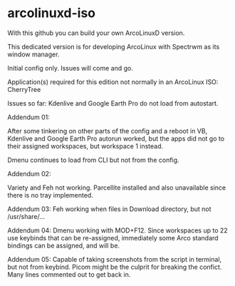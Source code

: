 # arcolinuxd-iso

With this github you can build your own ArcoLinuxD version.

This dedicated version is for developing ArcoLinux with Spectrwm as its window manager.

Initial config only. Issues will come and go.

Application(s) required for this edition not normally in an ArcoLinux ISO: CherryTree

Issues so far: Kdenlive and Google Earth Pro do not load from autostart.

Addendum 01:

After some tinkering on other parts of the config and a reboot in VB, Kdenlive and Google Earth Pro autorun worked, but the apps did not go to their assigned workspaces, but workspace 1 instead.

Dmenu continues to load from CLI but not from the config.

Addendum 02:

Variety and Feh not working. Parcellite installed and also unavailable since there is no tray implemented.

Addendum 03: Feh working when files in Download directory, but not /usr/share/...

Addendum 04: Dmenu working with MOD+F12. Since workspaces up to 22 use keybinds that can be re-assigned, immediately some Arco standard bindings can be assigned, and will be.

Addendum 05: Capable of taking screenshots from the script in terminal, but not from keybind. Picom might be the culprit for breaking the confict. Many lines commented out to get back in.
